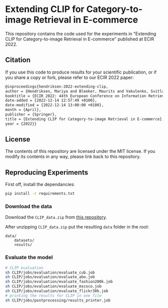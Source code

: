 # Extending CLIP for Category-to-image Retrieval in E-commerce

This repository contains the code used for the experiments in "Extending CLIP for Category-to-image Retrieval
in E-commerce" published at ECIR 2022.

## Citation
If you use this code to produce results for your scientific publication, or if you share a copy or fork, please refer to our ECIR 2022 paper:

```latex
@inproceedings{hendriksen-2022-extending-clip,
author = {Hendriksen, Mariya and Bleeker, Maurits and Vakulenko, Svitlana and van Noord, Nanne and Kuiper, Ernst and de Rijke, Maarten},
booktitle = {ECIR 2022: 44th European Conference on Information Retrieval},
date-added = {2022-12-14 12:57:49 +0100},
date-modified = {2022-12-14 13:00:00 +0100},
month = {April},
publisher = {Springer},
title = {Extending CLIP for Category-to-image Retrieval in E-commerce},
year = {2022}}
```

## License
The contents of this repository are licensed under the MIT license. If you modify its contents in any way, please link back to this repository.


## Reproducing Experiments

First off, install the dependancies:
```bash
pip install -r requirements.txt
```

### Download the data
Download the `CLIP_data.zip` from [this repository](https://zenodo.org/record/7298031#.Y2jgU-zMLtV). 


After unzipping `CLIP_data.zip` put the resulting `data` folder in the root:

```angular2html
data/
    datasets/
    results/
```


### Evaluate the model

```bash
# CLIP evaluation
sh CLIP/jobs/evaluation/evaluate_cub.job
sh CLIP/jobs/evaluation/evaluate_abo.job
sh CLIP/jobs/evaluation/evaluate_fashion200k.job
sh CLIP/jobs/evaluation/evaluate_mscoco.job
sh CLIP/jobs/evaluation/evaluate_flickr30k.job
# printing the results for CLIP in one file
sh CLIP/jobs/postprocessing/results_printer.job
```

